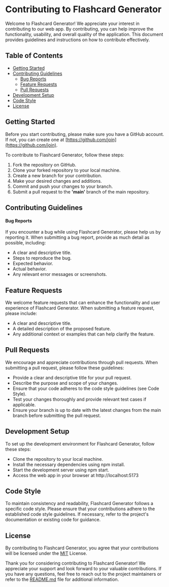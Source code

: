 # Contributing to Flashcard Generator

Welcome to Flashcard Generator! We appreciate your interest in contributing to our web app. By contributing, you can help improve the functionality, usability, and overall quality of the application. This document provides guidelines and instructions on how to contribute effectively.

## Table of Contents

- [Getting Started](#getting-started)
- [Contributing Guidelines](#contributing-guidelines)
  - [Bug Reports](#bug-reports)
  - [Feature Requests](#feature-requests)
  - [Pull Requests](#pull-requests)
- [Development Setup](#development-setup)
- [Code Style](#code-style)
- [License](#license)

## Getting Started

Before you start contributing, please make sure you have a GitHub account. If not, you can create one at [https://github.com/join](https://github.com/join).

To contribute to Flashcard Generator, follow these steps:

1. Fork the repository on GitHub.
2. Clone your forked repository to your local machine.
3. Create a new branch for your contribution.
4. Make your desired changes and additions.
5. Commit and push your changes to your branch.
6. Submit a pull request to the **'main'** branch of the main repository.

## Contributing Guidelines

#### Bug Reports

If you encounter a bug while using Flashcard Generator, please help us by reporting it. When submitting a bug report, provide as much detail as possible, including:

- A clear and descriptive title.
- Steps to reproduce the bug.
- Expected behavior.
- Actual behavior.
- Any relevant error messages or screenshots.

## Feature Requests

We welcome feature requests that can enhance the functionality and user experience of Flashcard Generator. When submitting a feature request, please include:

- A clear and descriptive title.
- A detailed description of the proposed feature.
- Any additional context or examples that can help clarify the feature.

## Pull Requests

We encourage and appreciate contributions through pull requests. When submitting a pull request, please follow these guidelines:

- Provide a clear and descriptive title for your pull request.
- Describe the purpose and scope of your changes.
- Ensure that your code adheres to the code style guidelines (see Code Style).
- Test your changes thoroughly and provide relevant test cases if applicable.
- Ensure your branch is up to date with the latest changes from the main branch before submitting the pull request.

## Development Setup

To set up the development environment for Flashcard Generator, follow these steps:

- Clone the repository to your local machine.
- Install the necessary dependencies using npm install.
- Start the development server using npm start.
- Access the web app in your browser at http://localhost:5173

## Code Style

To maintain consistency and readability, Flashcard Generator follows a specific code style. Please ensure that your contributions adhere to the established code style guidelines. If necessary, refer to the project's documentation or existing code for guidance.

## License

By contributing to Flashcard Generator, you agree that your contributions will be licensed under the [MIT](./LICENSE.txt) License.

Thank you for considering contributing to Flashcard Generator! We appreciate your support and look forward to your valuable contributions. If you have any questions, feel free to reach out to the project maintainers or refer to the [README.md](./README.md) file for additional information.
